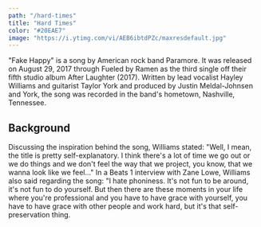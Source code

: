 ```yaml
---
path: "/hard-times"
title: "Hard Times"
color: "#20EAE7"
image: "https://i.ytimg.com/vi/AEB6ibtdPZc/maxresdefault.jpg"
---
```

"Fake Happy" is a song by American rock band Paramore. It was released on August 29, 2017 through Fueled by Ramen as the third single off their fifth studio album After Laughter (2017). Written by lead vocalist Hayley Williams and guitarist Taylor York and produced by Justin Meldal-Johnsen and York, the song was recorded in the band's hometown, Nashville, Tennessee.

## Background
Discussing the inspiration behind the song, Williams stated: "Well, I mean, the title is pretty self-explanatory. I think there's a lot of time we go out or we do things and we don't feel the way that we project, you know, that we wanna look like we feel..." In a Beats 1 interview with Zane Lowe, Williams also said regarding the song: "I hate phoniness. It's not fun to be around, it's not fun to do yourself. But then there are these moments in your life where you're professional and you have to have grace with yourself, you have to have grace with other people and work hard, but it's that self-preservation thing.
